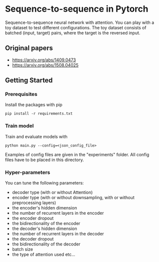 # Sequence-to-sequence in Pytorch

Sequence-to-sequence neural network with attention. You can play with a toy dataset to test different configurations.
The toy dataset consists of batched (input, target) pairs, where the target is the reversed input.

## Original papers

* https://arxiv.org/abs/1409.0473
* https://arxiv.org/abs/1508.04025

## Getting Started


### Prerequisites

Install the packages with pip

```
pip install -r requirements.txt
```

### Train model

Train and evaluate models with

```
python main.py --config=<json_config_file>
```
Examples of config files are given in the "experiments" folder. All config files have to be placed in this directory.
### Hyper-parameters

You can tune the following parameters:

* decoder type (with or without Attention)
* encoder type (with or without downsampling, with or without preprocessing layers)
* the encoder's hidden dimension
* the number of recurrent layers in the encoder
* the encoder dropout
* the bidirectionality of the encoder
* the decoder's hidden dimension
* the number of recurrent layers in the decoder
* the decoder dropout
* the bidirectionality of the decoder
* batch size
* the type of attention used
etc...


